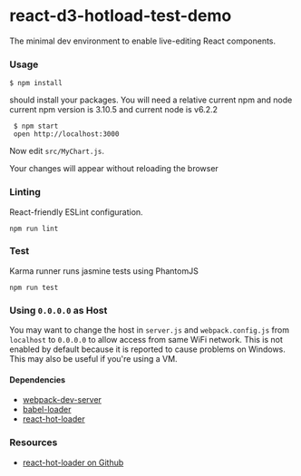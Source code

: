 react-d3-hotload-test-demo
=====================

The minimal dev environment to enable live-editing React components.

### Usage


    $ npm install

should install your packages. You will need a relative current npm and node
current npm version is 3.10.5 and current node is v6.2.2



     $ npm start
     open http://localhost:3000

Now edit `src/MyChart.js`.

Your changes will appear without reloading the browser

### Linting

React-friendly ESLint configuration.

```
npm run lint
```


### Test

Karma runner runs jasmine tests using PhantomJS

```
npm run test
```


### Using `0.0.0.0` as Host

You may want to change the host in `server.js` and `webpack.config.js` from `localhost` to `0.0.0.0` to allow access from same WiFi network. This is not enabled by default because it is reported to cause problems on Windows. This may also be useful if you're using a VM.

#### Dependencies


* [webpack-dev-server](https://github.com/webpack/webpack-dev-server)
* [babel-loader](https://github.com/babel/babel-loader)
* [react-hot-loader](https://github.com/gaearon/react-hot-loader)

### Resources

* [react-hot-loader on Github](https://github.com/gaearon/react-hot-loader)
